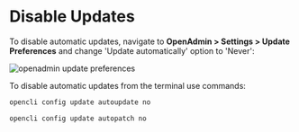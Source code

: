 # Disable Updates

<Tabs>
  <TabItem value="openadmin-admin-updates" label="With OpenAdmin" default>

To disable automatic updates, navigate to **OpenAdmin > Settings > Update Preferences** and change 'Update automatically' option to 'Never':

![openadmin update preferences](/img/admin/openadmin_set_update_preferences.png)

  </TabItem>
  <TabItem value="CLI" label="With OpenCLI">

To disable automatic updates from the terminal use commands:

```bash
opencli config update autoupdate no
```

```bash
opencli config update autopatch no
```
  </TabItem>
</Tabs>
